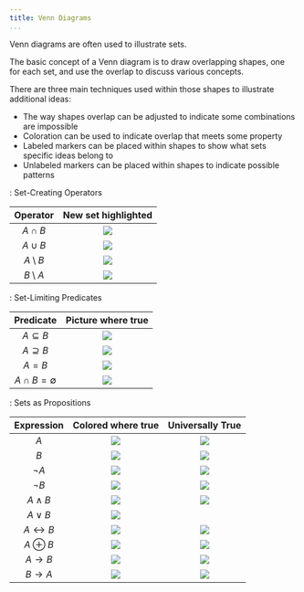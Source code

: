 ```yaml
---
title: Venn Diagrams
...
```


Venn diagrams are often used to illustrate sets.

The basic concept of a Venn diagram is to draw overlapping shapes,
one for each set, and use the overlap to discuss various concepts.

There are three main techniques used within those shapes to illustrate additional ideas:

- The way shapes overlap can be adjusted to indicate some combinations are impossible
- Coloration can be used to indicate overlap that meets some property
- Labeled markers can be placed within shapes to show what sets specific ideas belong to
- Unlabeled markers can be placed within shapes to indicate possible patterns


: Set-Creating Operators

|Operator|New set highlighted|
|:------:|:-----------------:|
|$A \cap B$| ![](files/venn-cap.svg) |
|$A \cup B$| ![](files/venn-cup.svg) |
|$A \setminus B$| ![](files/venn-A-B.svg) |
|$B \setminus A$| ![](files/venn-B-A.svg) |


: Set-Limiting Predicates

|Predicate|Picture where true|
|:------:|:-----------------:|
|$A \subseteq B$| ![](files/venn-AsubB.svg) |
|$A \supseteq B$| ![](files/venn-AsupB.svg) |
|$A = B$| ![](files/venn-same.svg) |
|$A \cap B = \emptyset$| ![](files/venn-disjoint.svg) |


: Sets as Propositions

|Expression|Colored where true|Universally True|
|:--------:|:----------------:|:--------------:|
|$A$| ![](files/venn-A.svg) | ![](files/venn-allA.svg) |
|$B$| ![](files/venn-B.svg) | ![](files/venn-allB.svg) |
|$\lnot A$| ![](files/venn-nA.svg) | ![](files/venn-noA.svg) |
|$\lnot B$| ![](files/venn-nB.svg) | ![](files/venn-noB.svg) |
|$A \land B$| ![](files/venn-cap.svg) | ![](files/venn-allAB.svg) |
|$A \lor B$| ![](files/venn-cup.svg) | |
|$A \leftrightarrow B$| ![](files/venn-eq.svg) | ![](files/venn-same.svg) |
|$A \oplus B$| ![](files/venn-xor.svg) | ![](files/venn-disjoint.svg) |
|$A \rightarrow B$| ![](files/venn-AiB.svg) | ![](files/venn-AsubB.svg) |
|$B \rightarrow A$| ![](files/venn-BiA.svg) | ![](files/venn-AsupB.svg) |
